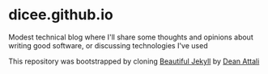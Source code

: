 # dicee.github.io
Modest technical blog where I'll share some thoughts and opinions about writing good software, or discussing technologies I've used

This repository was bootstrapped by cloning [Beautiful Jekyll](https://github.com/daattali/beautiful-jekyll) by [Dean Attali](https://deanattali.com/) 

